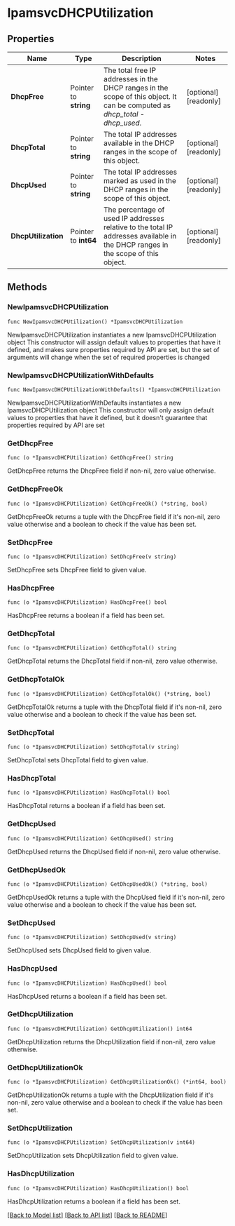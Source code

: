 # IpamsvcDHCPUtilization

## Properties

Name | Type | Description | Notes
------------ | ------------- | ------------- | -------------
**DhcpFree** | Pointer to **string** | The total free IP addresses in the DHCP ranges in the scope of this object. It can be computed as _dhcp_total_ - _dhcp_used_. | [optional] [readonly] 
**DhcpTotal** | Pointer to **string** | The total IP addresses available in the DHCP ranges in the scope of this object. | [optional] [readonly] 
**DhcpUsed** | Pointer to **string** | The total IP addresses marked as used in the DHCP ranges in the scope of this object. | [optional] [readonly] 
**DhcpUtilization** | Pointer to **int64** | The percentage of used IP addresses relative to the total IP addresses available in the DHCP ranges in the scope of this object. | [optional] [readonly] 

## Methods

### NewIpamsvcDHCPUtilization

`func NewIpamsvcDHCPUtilization() *IpamsvcDHCPUtilization`

NewIpamsvcDHCPUtilization instantiates a new IpamsvcDHCPUtilization object
This constructor will assign default values to properties that have it defined,
and makes sure properties required by API are set, but the set of arguments
will change when the set of required properties is changed

### NewIpamsvcDHCPUtilizationWithDefaults

`func NewIpamsvcDHCPUtilizationWithDefaults() *IpamsvcDHCPUtilization`

NewIpamsvcDHCPUtilizationWithDefaults instantiates a new IpamsvcDHCPUtilization object
This constructor will only assign default values to properties that have it defined,
but it doesn't guarantee that properties required by API are set

### GetDhcpFree

`func (o *IpamsvcDHCPUtilization) GetDhcpFree() string`

GetDhcpFree returns the DhcpFree field if non-nil, zero value otherwise.

### GetDhcpFreeOk

`func (o *IpamsvcDHCPUtilization) GetDhcpFreeOk() (*string, bool)`

GetDhcpFreeOk returns a tuple with the DhcpFree field if it's non-nil, zero value otherwise
and a boolean to check if the value has been set.

### SetDhcpFree

`func (o *IpamsvcDHCPUtilization) SetDhcpFree(v string)`

SetDhcpFree sets DhcpFree field to given value.

### HasDhcpFree

`func (o *IpamsvcDHCPUtilization) HasDhcpFree() bool`

HasDhcpFree returns a boolean if a field has been set.

### GetDhcpTotal

`func (o *IpamsvcDHCPUtilization) GetDhcpTotal() string`

GetDhcpTotal returns the DhcpTotal field if non-nil, zero value otherwise.

### GetDhcpTotalOk

`func (o *IpamsvcDHCPUtilization) GetDhcpTotalOk() (*string, bool)`

GetDhcpTotalOk returns a tuple with the DhcpTotal field if it's non-nil, zero value otherwise
and a boolean to check if the value has been set.

### SetDhcpTotal

`func (o *IpamsvcDHCPUtilization) SetDhcpTotal(v string)`

SetDhcpTotal sets DhcpTotal field to given value.

### HasDhcpTotal

`func (o *IpamsvcDHCPUtilization) HasDhcpTotal() bool`

HasDhcpTotal returns a boolean if a field has been set.

### GetDhcpUsed

`func (o *IpamsvcDHCPUtilization) GetDhcpUsed() string`

GetDhcpUsed returns the DhcpUsed field if non-nil, zero value otherwise.

### GetDhcpUsedOk

`func (o *IpamsvcDHCPUtilization) GetDhcpUsedOk() (*string, bool)`

GetDhcpUsedOk returns a tuple with the DhcpUsed field if it's non-nil, zero value otherwise
and a boolean to check if the value has been set.

### SetDhcpUsed

`func (o *IpamsvcDHCPUtilization) SetDhcpUsed(v string)`

SetDhcpUsed sets DhcpUsed field to given value.

### HasDhcpUsed

`func (o *IpamsvcDHCPUtilization) HasDhcpUsed() bool`

HasDhcpUsed returns a boolean if a field has been set.

### GetDhcpUtilization

`func (o *IpamsvcDHCPUtilization) GetDhcpUtilization() int64`

GetDhcpUtilization returns the DhcpUtilization field if non-nil, zero value otherwise.

### GetDhcpUtilizationOk

`func (o *IpamsvcDHCPUtilization) GetDhcpUtilizationOk() (*int64, bool)`

GetDhcpUtilizationOk returns a tuple with the DhcpUtilization field if it's non-nil, zero value otherwise
and a boolean to check if the value has been set.

### SetDhcpUtilization

`func (o *IpamsvcDHCPUtilization) SetDhcpUtilization(v int64)`

SetDhcpUtilization sets DhcpUtilization field to given value.

### HasDhcpUtilization

`func (o *IpamsvcDHCPUtilization) HasDhcpUtilization() bool`

HasDhcpUtilization returns a boolean if a field has been set.


[[Back to Model list]](../README.md#documentation-for-models) [[Back to API list]](../README.md#documentation-for-api-endpoints) [[Back to README]](../README.md)


